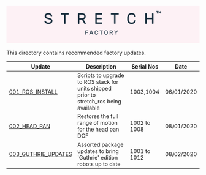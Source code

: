 ![](../images/banner.png)

This directory contains recommended factory updates. 

| Update                                                 | Description                                                  | Serial Nos   | Date       |
| ------------------------------------------------------ | ------------------------------------------------------------ | ------------ | ---------- |
| [001_ROS_INSTALL](./001_ROS_INSTALL/README.md)         | Scripts to upgrade to ROS stack for units shipped prior to stretch_ros being available | 1003,1004    | 06/01/2020 |
| [002_HEAD_PAN](./002_HEAD_PAN/README.md)               | Restores the full range of motion for the head pan DOF       | 1002 to 1008 | 08/01/2020 |
| [003_GUTHRIE_UPDATES](./003_GUTHRIE_UPDATES/README.md) | Assorted package updates to bring 'Guthrie' edition robots up to date | 1001 to 1012 | 08/02/2020 |

